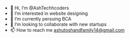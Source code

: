 - 👋 Hi, I’m @AshTechhcoders
- 👀 I’m interested in website designing
- 🌱 I’m currently persuing BCA
- 💞️ I’m looking to collaborate with new startups
- 📫 How to reach me ashutoshandfamily14@gmail.com

<!---
AshTechhcoders/AshTechhcoders is a ✨ special ✨ repository because its `README.md` (this file) appears on your GitHub profile.
You can click the Preview link to take a look at your changes.
--->
